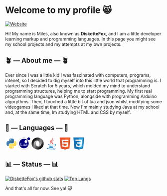 # Welcome to my profile 😸

[![Website](https://img.shields.io/badge/-Wikipedia-white?style=flat&logo=Wikipedia&logoColor=black)](https://es.wikipedia.org/wiki/Usuario:DisketteFox)

Hi! My name is Miles, also known as **DisketteFox**, and I am a little developer learning markup and programming languages.
In this page you might see my school projects and my attempts at my own projects.

## 🪴 — About me —  🪴

Ever since I was a little kid I was fascinated with computers, programs, intenet, so I decided to dig myself into this little world that programming is.
I started with Scratch for 5 years, which molded my mind to understand programming structures, helping me to start programming.
My first real programming language was Python, alongside with programming Arduino algorythms.
Then, I touched a little bit of lua and json whilst modifying some videogames I liked at that time.
Now I'm mainly studying Java at my school and, at the same time, Im studying HTML and CSS by myself.

## 📜 — Languages —  📜
<img height="40" src="https://github.com/devicons/devicon/blob/master/icons/python/python-original.svg"><img height="40" src="https://github.com/devicons/devicon/blob/master/icons/lua/lua-original.svg">
<img height="40" src="https://github.com/devicons/devicon/blob/master/icons/json/json-original.svg">
<img height="40" src="https://github.com/devicons/devicon/blob/master/icons/java/java-original.svg">
<img height="40" src="https://github.com/devicons/devicon/blob/master/icons/html5/html5-original.svg">
<img height="40" src="https://github.com/devicons/devicon/blob/master/icons/css3/css3-original.svg">

## 📊 — Status — 📊
[![DisketteFox's github stats](https://github-readme-stats-zeta-livid.vercel.app/api?username=DisketteFOx&show_icons=true&theme=algolia)](https://github.com/anuraghazra/github-readme-stats)
[![Top Langs](https://github-readme-stats-zeta-livid.vercel.app/api/top-langs/?username=DisketteFox&layout=compact&show_icons=true&theme=algolia)](https://github.com/anuraghazra/github-readme-stats)

And that's all for now. See ya! 😺

<!--
**DisketteFox/DisketteFox** is a ✨ _special_ ✨ repository because its `README.md` (this file) appears on your GitHub profile.

Here are some ideas to get you started:

- 🔭 I’m currently working on ...
- 🌱 I’m currently learning ...
- 👯 I’m looking to collaborate on ...
- 🤔 I’m looking for help with ...
- 💬 Ask me about ...
- 📫 How to reach me: ...
- 😄 Pronouns: ...
- ⚡ Fun fact: ...
-->
